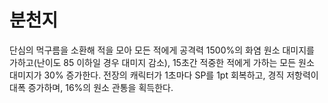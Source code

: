 # 분천지

단심의 먹구름을 소환해 적을 모아 모든 적에게 공격력 1500%의 화염 원소 대미지를 가하고(난이도 85 이하일 경우 대미지 감소), 15초간 적중한 적에게 가하는 모든 원소 대미지가 30% 증가한다. 전장의 캐릭터가 1초마다 SP를 1pt 회복하고, 경직 저항력이 대폭 증가하며, 16%의 원소 관통을 획득한다.
